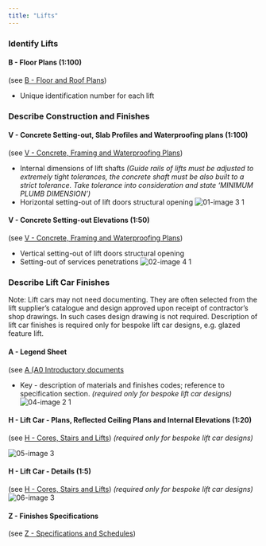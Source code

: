 ```yaml
---
title: "Lifts"
---
```

### Identify Lifts

#### B - Floor Plans (1:100)
(see [B - Floor and Roof Plans](content/notes/1_Documentation%20Codex/1b_Alphabet/B%20-%20Floor%20and%20Roof%20Plans.md))
- Unique identification number for each lift

### Describe Construction and Finishes

#### V - Concrete Setting-out, Slab Profiles and Waterproofing plans (1:100)
(see [V - Concrete, Framing and Waterproofing Plans](content/notes/1_Documentation%20Codex/1b_Alphabet/V%20-%20Concrete,%20Framing%20and%20Waterproofing%20Plans.md))
- Internal dimensions of lift shafts _(Guide rails of lifts must be adjusted to extremely tight tolerances, the concrete shaft must be also built to a strict tolerance. Take tolerance into consideration and state ‘MINIMUM PLUMB DIMENSION’)_
- Horizontal setting-out of lift doors structural opening
![01-image 3 1](notes/1_Documentation%20Codex/1c_Building%20Components/assets/01-image%203%201.svg)

#### V - Concrete Setting-out Elevations (1:50)
(see [V - Concrete, Framing and Waterproofing Plans](content/notes/1_Documentation%20Codex/1b_Alphabet/V%20-%20Concrete,%20Framing%20and%20Waterproofing%20Plans.md))
- Vertical setting-out of lift doors structural opening
- Setting-out of services penetrations
![02-image 4 1](notes/1_Documentation%20Codex/1c_Building%20Components/assets/02-image%204%201.svg)

### Describe Lift Car Finishes
Note: 
Lift cars may not need documenting. They are often selected from the lift supplier’s catalogue and design approved upon receipt of contractor’s shop drawings. In such cases design drawing is not required. Description of lift car finishes is required only for bespoke lift car designs, e.g. glazed feature lift.


#### A - Legend Sheet
(see [A (A0 Introductory documents](content/notes/1_Documentation%20Codex/1b_Alphabet/A%20(A0%20Introductory%20documents.md))
- Key - description of materials and finishes codes; reference to specification section. _(required only for bespoke lift car designs)_
![04-image 2 1](notes/1_Documentation%20Codex/1c_Building%20Components/assets/04-image%202%201.svg)

#### H - Lift Car - Plans, Reflected Ceiling Plans and Internal Elevations (1:20)
(see [H - Cores, Stairs and Lifts](content/notes/1_Documentation%20Codex/1b_Alphabet/H%20-%20Cores,%20Stairs%20and%20Lifts.md))
_(required only for bespoke lift car designs)_

![05-image 3](notes/1_Documentation%20Codex/1c_Building%20Components/assets/05-image%203.svg)


#### H - Lift Car - Details (1:5)
(see [H - Cores, Stairs and Lifts](content/notes/1_Documentation%20Codex/1b_Alphabet/H%20-%20Cores,%20Stairs%20and%20Lifts.md))
_(required only for bespoke lift car designs)_
![06-image 3](notes/1_Documentation%20Codex/1c_Building%20Components/assets/06-image%203.svg)

#### Z - Finishes Specifications
(see [Z - Specifications and Schedules](content/notes/1_Documentation%20Codex/1b_Alphabet/Z%20-%20Specifications%20and%20Schedules.md))
